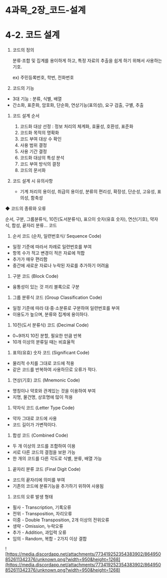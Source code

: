 # 4과목_2장_코드-설계

# 4-2. 코드 설계

1. 코드의 정의

    분류·조합 및 집계를 용이하게 하고, 특정 자료의 추출을 쉽게 하기 위해서 사용하는 기호.

    ex) 주민등록번호, 학번, 전화번호

2. 코드의 기능
- 3대 기능 : 분류, 식별, 배열
- 간소화, 표준화, 암호화, 단순화, 연상기능(표의성), 요구 검출, 구별, 추출

1. 코드 설계 순서
    1. 코드화 대상 선정 : 정보 처리의 체계화, 효율성, 호환성, 표준화
    2. 코드화 목적의 명확화
    3. 코드 부여 대상 수 확인
    4. 사용 범위 결정
    5. 사용 기간 결정
    6. 코드화 대상의 특성 분석
    7. 코드 부여 방식의 결정
    8. 코드의 문서화

1. 코드 설계 시 유의사항
    - 기계 처리의 용이성, 취급의 용이성, 분류의 편리성, 확장성, 단순성, 고유성, 표의성, 함축성

◆ 코드의 종류와 오류

순서, 구분, 그룹뷴류식, 10진(도서분류식), 표으이 숫자(유효 숫자), 연산(기호), 약자식, 합성, 끝자리 분류... 코드

1. 순서 코드 (순차, 일련번호식/ Sequence Code)
- 일정 기준에 따라서 차례로 일련번호를 부여
- 항목 수가 적고 변경이 적은 자료에 적합
- 추가가 매우 편리함
- 중간에 새로운 자료나 누락된 자료를 추가하기 어려움

1. 구분 코드 (Block Code)
- 융통성이 있는 것 끼리 블록으로 구분

1. 그룹 분류식 코드 (Group Classification Code)
- 일정 기준에 따라 대·중·소분류로 구분하여 일련번호를 부여
- 이용도가 높으며, 분류와 집계에 용이하다.

1. 10진(도서 분류식) 코드 (Decimal Code)
- 0~9까지 10진 분할, 필요한 만큼 반복
- 10개 이상의 분류일 때는 비효율적

1. 표의(유효) 숫자 코드 (Significant Code)
- 물리적 수치를 그대로 코드에 적용
- 같은 코드를 반복하여 사용하므로 오류가 적다.

1. 연상(기호) 코드 (Mnemonic Code)
- 명칭이나 약호와 관계있는 것을 이용하여 부여
- 지명, 물건명, 상호명에 많이 적용

1. 약자식 코드 (Letter Type Code)
- 약자 그대로 코드에 사용
- 코드 길이가 가변적이다.

1. 합성 코드 (Combined Code)
- 두 개 이상의 코드를 조합하여 이용
- 서로 다른 코드의 결점을 보완 가능
- 한 개의 코드를 다른 각도로 식별, 분류, 배열 가능

1. 끝자리 분류 코드 (Final Digit Code)
- 코드의 끝자리에 의미를 부여
- 기존의 코드에 분류기능을 추가하기 위하여 사용됨

1. 코드의 오류 발생 형태
- 필사 - Transcription, 기록오류
- 전위 - Transposition, 자리오류
- 이중 - Double Transposition, 2개 이상의 전위오류
- 생략 - Omission, 누락오류
- 추가 - Addition, 과입력 오류
- 임의 - Random, 복합 - 2가지 이상 결합

![https://media.discordapp.net/attachments/773419252354383902/864950852611342376/unknown.png?width=950&height=1268](https://media.discordapp.net/attachments/773419252354383902/864950852611342376/unknown.png?width=950&height=1268)
